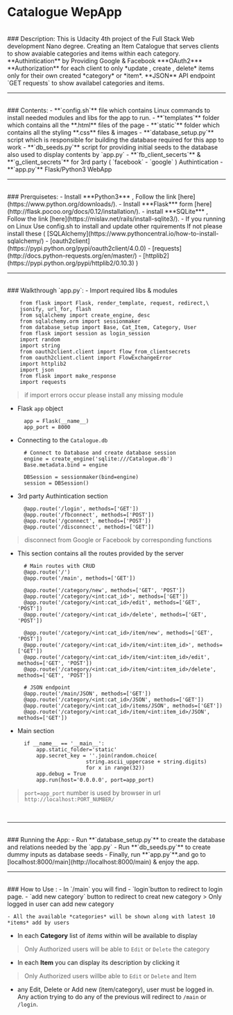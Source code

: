 # Catalogue WepApp
<br>
### Description:
This is Udacity 4th project of the Full Stack Web development Nano degree.
Creating an Item Catalogue that serves clients to show avaiable categories and items within each category.
**Authintication** by Providing Google & Facebook  ***OAuth2***  **Authorization** for each client to only *update ,  create  , delete* items only for their own created *category* or *item*.
**JSON** API endpoint `GET requests` to show availabel categories and items.

<br>
<hr>
<br>
### Contents:
- **`config.sh`** file which contains Linux commands to install needed modules and libs for the app to run.
- **`templates`** folder which contains all the **.html** files of the page
- **`static`** folder which contains all the styling **.css** files & images 
- **`database_setup.py`** script which is responsible for building the database required for this app to work
- **`db_seeds.py`** script for providing initial seeds to the database also used to display contents by `app.py`
- **`fb_client_secerts`** & **`g_client_secrets`** for 3rd party ( `facebook` - `google` ) Authintication 
- **`app.py`** Flask/Python3 WebApp  
<br>
<hr>
<br>
### Prerquisetes:
- Install ***Python3*** , Follow the link [here](https://www.python.org/downloads/).
- Install ***Flask*** form [here](http://flask.pocoo.org/docs/0.12/installation/).
- install ***SQLite*** , Follow the link [here](https://mislav.net/rails/install-sqlite3/).
- If you running on Linux Use config.sh to install and update other rquirements If not please install these ( [SQLAlchemy](https://www.pythoncentral.io/how-to-install-sqlalchemy/) - [oauth2client](https://pypi.python.org/pypi/oauth2client/4.0.0)  - [requests](http://docs.python-requests.org/en/master/)  -  [httplib2](https://pypi.python.org/pypi/httplib2/0.10.3)  ) 


<br>
<hr>
<br>
### Walkthrough `app.py`:
- Import required libs & modules 
	
		from flask import Flask, render_template, request, redirect,\
		jsonify, url_for, flash
		from sqlalchemy import create_engine, desc
		from sqlalchemy.orm import sessionmaker
		from database_setup import Base, Cat_Item, Category, User
		from flask import session as login_session
		import random
		import string
		from oauth2client.client import flow_from_clientsecrets
		from oauth2client.client import FlowExchangeError
		import httplib2
		import json
		from flask import make_response
		import requests
		
> if import errors occur please install any missing module

- Flask `app` object 

		app = Flask(__name__) 
		app_port = 8000

- Connecting to the `Catalogue.db` 
		
		# Connect to Database and create database session
		engine = create_engine('sqlite:///Catalogue.db')
		Base.metadata.bind = engine

		DBSession = sessionmaker(bind=engine)
		session = DBSession()

- 3rd party Authintication section 
		
		@app.route('/login', methods=['GET'])
		@app.route('/fbconnect', methods=['POST'])
		@app.route('/gconnect', methods=['POST'])
		@app.route('/disconnect', methods=['GET'])
		
		
> disconnect from Google or Facebook by corresponding functions

- This section contains all the routes provided by the server
		
		# Main routes with CRUD 
		@app.route('/')
		@app.route('/main', methods=['GET'])
		
		@app.route('/category/new', methods=['GET', 'POST'])
		@app.route('/category/<int:cat_id>', methods=['GET'])
		@app.route('/category/<int:cat_id>/edit', methods=['GET', 'POST'])
		@app.route('/category/<int:cat_id>/delete', methods=['GET', 'POST'])
		
		@app.route('/category/<int:cat_id>/item/new', methods=['GET', 'POST'])
		@app.route('/category/<int:cat_id>/item/<int:item_id>', methods=['GET'])
		@app.route('/category/<int:cat_id>/item/<int:item_id>/edit', methods=['GET', 'POST'])
		@app.route('/category/<int:cat_id>/item/<int:item_id>/delete', methods=['GET', 'POST'])
		
		# JSON endpoint 
		@app.route('/main/JSON', methods=['GET'])
		@app.route('/category/<int:cat_id>/JSON', methods=['GET'])
		@app.route('/category/<int:cat_id>/items/JSON', methods=['GET'])
		@app.route('/category/<int:cat_id>/item/<int:item_id>/JSON', methods=['GET'])
		
- Main section 

		if __name__ == '__main__':
		    app.static_folder='static'
		    app.secret_key = ''.join(random.choice(
				            string.ascii_uppercase + string.digits)
				            for x in range(32))
		    app.debug = True
		    app.run(host='0.0.0.0', port=app_port)
> `port=app_port` number is used by browser in url `http://localhost:PORT_NUMBER/`

<br>		    
<hr>
<br>
### Running the App:
- Run **`database_setup.py`** to create the database and relations needed by the `app.py`
- Run **`db_seeds.py`** to create dummy inputs as database seeds 
- Finally, run **`app.py`**.and go to [localhost:8000/main](http://localhost:8000/main) & enjoy the app. 

<br>		    
<hr>
<br>
### How to Use :
- In `/main` you will find 
	- `login`button to redirect to login page.
	- `add new category` button to redirect to creat new category
> Only logged in user can add new category
	
	- All the available *categories* will be shown along with latest 10 *items* add by users

- In each **Category** list of *items* within will be available to display 
> Only Authorized users will be able to `Edit` or `Delete` the category

- In each **Item** you can display its description by clicking it
> Only Authorized users willbe able to `Edit` or `Delete` and Item

- any Edit, Delete or Add new (item/category), user must be logged in. Any action trying to do any of the previous will redirect to `/main` or `/login`.